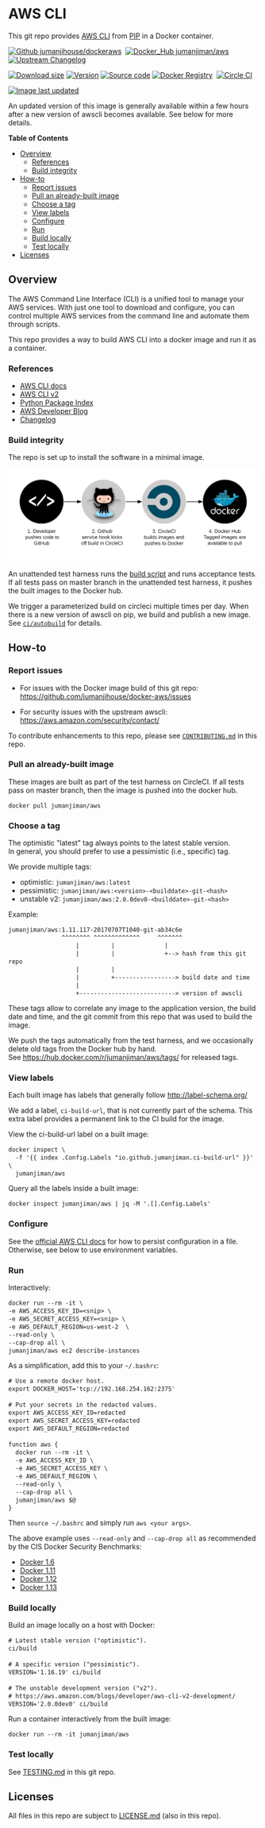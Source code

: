 # AWS CLI

This git repo provides [AWS CLI](http://aws.amazon.com/cli/)
from [PIP](https://pypi.python.org/pypi/awscli) in a Docker container.

[![Github jumanjihouse/dockeraws](https://img.shields.io/badge/Github-jumanjihouse/dockeraws-orange.svg)](https://github.com/jumanjihouse/docker-aws)&nbsp;
[![Docker_Hub jumanjiman/aws](https://img.shields.io/badge/Docker_Hub-jumanjiman/aws-orange.svg)](https://registry.hub.docker.com/u/jumanjiman/aws/)&nbsp;
[![Upstream Changelog](https://img.shields.io/badge/Upstream-Changelog-orange.svg)](https://github.com/aws/aws-cli/blob/develop/CHANGELOG.rst)&nbsp;

[![Download size](https://images.microbadger.com/badges/image/jumanjiman/aws.svg)](http://microbadger.com/images/jumanjiman/aws "View on microbadger.com")
[![Version](https://images.microbadger.com/badges/version/jumanjiman/aws.svg)](http://microbadger.com/images/jumanjiman/aws "View on microbadger.com")
[![Source code](https://images.microbadger.com/badges/commit/jumanjiman/aws.svg)](http://microbadger.com/images/jumanjiman/aws "View on microbadger.com")
[![Docker Registry](https://img.shields.io/docker/pulls/jumanjiman/aws.svg)](https://registry.hub.docker.com/u/jumanjiman/aws/)&nbsp;
[![Circle CI](https://circleci.com/gh/jumanjihouse/docker-aws.png?circle-token=5303a3a083c3d19463bbd1b08937b24b3417d70e)](https://circleci.com/gh/jumanjihouse/docker-aws/tree/master 'View CI builds')

[![Image last updated](https://img.shields.io/badge/dynamic/json.svg?url=https://api.microbadger.com/v1/images/jumanjiman/aws&label=Image%20last%20updated&query=$.LastUpdated&colorB=007ec6)](http://microbadger.com/images/jumanjiman/aws "View on microbadger.com")&nbsp;

An updated version of this image is generally available within a few hours
after a new version of awscli becomes available. See below for more details.

**Table of Contents**

- [Overview](#overview)
  - [References](#references)
  - [Build integrity](#build-integrity)
- [How-to](#how-to)
  - [Report issues](#report-issues)
  - [Pull an already-built image](#pull-an-already-built-image)
  - [Choose a tag](#choose-a-tag)
  - [View labels](#view-labels)
  - [Configure](#configure)
  - [Run](#run)
  - [Build locally](#build-locally)
  - [Test locally](#test-locally)
- [Licenses](#licenses)


Overview
--------

The AWS Command Line Interface (CLI) is a unified tool to manage
your AWS services. With just one tool to download and configure,
you can control multiple AWS services from the command line and
automate them through scripts.

This repo provides a way to build AWS CLI into
a docker image and run it as a container.


### References

* [AWS CLI docs](https://aws.amazon.com/cli/)
* [AWS CLI v2](https://aws.amazon.com/blogs/developer/aws-cli-v2-development/)
* [Python Package Index](https://pypi.python.org/pypi/awscli)
* [AWS Developer Blog](https://aws.amazon.com/blogs/developer/super-charge-your-aws-command-line-experience-with-aws-shell/)
* [Changelog](https://github.com/aws/aws-cli/blob/master/CHANGELOG.rst)


### Build integrity

The repo is set up to install the software in a minimal image.

![workflow](assets/docker_hub_workflow.png)

An unattended test harness runs the [build script](ci/build)
and runs acceptance tests.
If all tests pass on master branch in the unattended test harness,
it pushes the built images to the Docker hub.

We trigger a parameterized build on circleci multiple times per day.
When there is a new version of awscli on pip, we build and publish a new image.
See [`ci/autobuild`](ci/autobuild) for details.


How-to
------

### Report issues

* For issues with the Docker image build of this git repo:
  https://github.com/jumanjihouse/docker-aws/issues

* For security issues with the upstream awscli:
  https://aws.amazon.com/security/contact/

To contribute enhancements to this repo, please see
[`CONTRIBUTING.md`](CONTRIBUTING.md) in this repo.


### Pull an already-built image

These images are built as part of the test harness on CircleCI.
If all tests pass on master branch, then the image is pushed
into the docker hub.

    docker pull jumanjiman/aws


### Choose a tag

The optimistic "latest" tag always points to the latest stable version.<br/>
In general, you should prefer to use a pessimistic (i.e., specific) tag.

We provide multiple tags:

* optimistic:  `jumanjiman/aws:latest`
* pessimistic: `jumanjiman/aws:<version>-<builddate>-git-<hash>`
* unstable v2: `jumanjiman/aws:2.0.0dev0-<builddate>-git-<hash>`

Example:

    jumanjiman/aws:1.11.117-20170707T1040-git-ab34c6e
                   ^^^^^^^^ ^^^^^^^^^^^^^     ^^^^^^^
                       |         |              |
                       |         |              +--> hash from this git repo
                       |         |
                       |         +-----------------> build date and time
                       |
                       +---------------------------> version of awscli


These tags allow to correlate any image to the application version,
the build date and time,
and the git commit from this repo that was used to build the image.

We push the tags automatically from the test harness, and
we occasionally delete old tags from the Docker hub by hand.
<br/>
See https://hub.docker.com/r/jumanjiman/aws/tags/ for released tags.


### View labels

Each built image has labels that generally follow http://label-schema.org/

We add a label, `ci-build-url`, that is not currently part of the schema.
This extra label provides a permanent link to the CI build for the image.

View the ci-build-url label on a built image:

    docker inspect \
      -f '{{ index .Config.Labels "io.github.jumanjiman.ci-build-url" }}' \
      jumanjiman/aws

Query all the labels inside a built image:

    docker inspect jumanjiman/aws | jq -M '.[].Config.Labels'


### Configure

See the [official AWS CLI docs](http://docs.aws.amazon.com/cli/latest/userguide/cli-config-files.html)
for how to persist configuration in a file. Otherwise, see below to use environment variables.


### Run

Interactively:

    docker run --rm -it \
    -e AWS_ACCESS_KEY_ID=<snip> \
    -e AWS_SECRET_ACCESS_KEY=<snip> \
    -e AWS_DEFAULT_REGION=us-west-2  \
    --read-only \
    --cap-drop all \
    jumanjiman/aws ec2 describe-instances

As a simplification, add this to your `~/.bashrc`:

    # Use a remote docker host.
    export DOCKER_HOST='tcp://192.168.254.162:2375'

    # Put your secrets in the redacted values.
    export AWS_ACCESS_KEY_ID=redacted
    export AWS_SECRET_ACCESS_KEY=redacted
    export AWS_DEFAULT_REGION=redacted

    function aws {
      docker run --rm -it \
      -e AWS_ACCESS_KEY_ID \
      -e AWS_SECRET_ACCESS_KEY \
      -e AWS_DEFAULT_REGION \
      --read-only \
      --cap-drop all \
      jumanjiman/aws $@
    }

Then `source ~/.bashrc` and simply run `aws <your args>`.

The above example uses `--read-only` and `--cap-drop all` as recommended by the
CIS Docker Security Benchmarks:

* [Docker 1.6](https://benchmarks.cisecurity.org/tools2/docker/CIS_Docker_1.6_Benchmark_v1.0.0.pdf)
* [Docker 1.11](https://benchmarks.cisecurity.org/tools2/docker/CIS_Docker_1.11.0_Benchmark_v1.0.0.pdf)
* [Docker 1.12](https://benchmarks.cisecurity.org/tools2/docker/CIS_Docker_1.12.0_Benchmark_v1.0.0.pdf)
* [Docker 1.13](https://benchmarks.cisecurity.org/tools2/docker/CIS_Docker_1.13.0_Benchmark_v1.0.0.pdf)


### Build locally

Build an image locally on a host with Docker:

    # Latest stable version ("optimistic").
    ci/build

    # A specific version ("pessimistic").
    VERSION='1.16.19' ci/build

    # The unstable development version ("v2").
    # https://aws.amazon.com/blogs/developer/aws-cli-v2-development/
    VERSION='2.0.0dev0' ci/build

Run a container interactively from the built image:

    docker run --rm -it jumanjiman/aws


### Test locally

See [TESTING.md](TESTING.md) in this git repo.


Licenses
--------

All files in this repo are subject to [LICENSE.md](LICENSE.md) (also in this repo).
